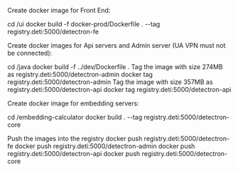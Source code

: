 Create docker image for Front End:

cd /ui
docker build -f docker-prod/Dockerfile . --tag registry.deti:5000/detectron-fe


Create docker images for Api servers and Admin server (UA VPN must not be connected):

cd /java
docker build -f ../dev/Dockerfile .
	Tag the image with size 274MB as registry.deti:5000/detectron-admin
		docker tag <Image-Id> registry.deti:5000/detectron-admin
	Tag the image with size 357MB as registry.deti:5000/detectron-api
		docker tag <Image-Id> registry.deti:5000/detectron-api


Create docker image for embedding servers:

cd /embedding-calculator
docker build . --tag registry.deti:5000/detectron-core



Push the images into the registry
docker push registry.deti:5000/detectron-fe
docker push registry.deti:5000/detectron-admin
docker push registry.deti:5000/detectron-api
docker push registry.deti:5000/detectron-core

